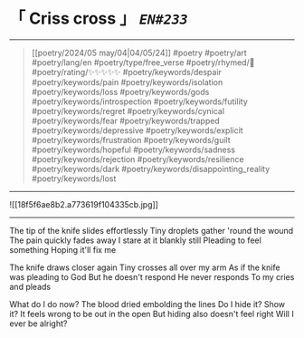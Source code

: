 # &#12300; Criss cross &#12301; *`EN#233`*

---

> [[poetry/2024/05 may/04|04/05/24]]
> #poetry 
> #poetry/art 
> #poetry/lang/en 
> #poetry/type/free_verse 
> #poetry/rhymed/🔴 
> #poetry/rating/✨✨✨✨✨ 
> #poetry/keywords/despair #poetry/keywords/pain #poetry/keywords/isolation #poetry/keywords/loss #poetry/keywords/gods #poetry/keywords/introspection #poetry/keywords/futility #poetry/keywords/regret #poetry/keywords/cynical #poetry/keywords/fear #poetry/keywords/trapped #poetry/keywords/depressive #poetry/keywords/explicit #poetry/keywords/frustration #poetry/keywords/guilt #poetry/keywords/hopeful #poetry/keywords/sadness #poetry/keywords/rejection #poetry/keywords/resilience #poetry/keywords/dark #poetry/keywords/disappointing_reality #poetry/keywords/lost 

---

![[18f5f6ae8b2.a773619f104335cb.jpg]]

---

The tip of the knife slides effortlessly
Tiny droplets gather 'round the wound
The pain quickly fades away 
I stare at it blankly still
Pleading to feel something
Hoping it'll fix me

The knife draws closer again
Tiny crosses all over my arm
As if the knife was pleading to God
But he doesn't respond
He never responds
To my cries and pleads

What do I do now? 
The blood dried embolding the lines
Do I hide it? Show it?
It feels wrong to be out in the open
But hiding also doesn't feel right
Will I ever be alright?